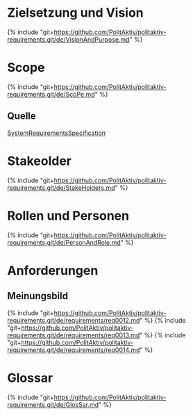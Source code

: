 # Zielsetzung und Vision
{% include "git+https://github.com/PolitAktiv/politaktiv-requirements.git/de/VisionAndPurpose.md" %}

# Scope
{% include "git+https://github.com/PolitAktiv/politaktiv-requirements.git/de/ScoPe.md" %}

## Quelle
[SystemRequirementsSpecification](./SystemRequirementsSpecification.md)

# Stakeolder
{% include "git+https://github.com/PolitAktiv/politaktiv-requirements.git/de/StakeHolders.md" %}

# Rollen und Personen
{% include "git+https://github.com/PolitAktiv/politaktiv-requirements.git/de/PersonAndRole.md" %}

# Anforderungen

## Meinungsbild
{% include "git+https://github.com/PolitAktiv/politaktiv-requirements.git/de/requirements/req0012.md" %}
{% include "git+https://github.com/PolitAktiv/politaktiv-requirements.git/de/requirements/req0013.md" %}
{% include "git+https://github.com/PolitAktiv/politaktiv-requirements.git/de/requirements/req0014.md" %}

# Glossar
{% include "git+https://github.com/PolitAktiv/politaktiv-requirements.git/de/GlosSar.md" %}